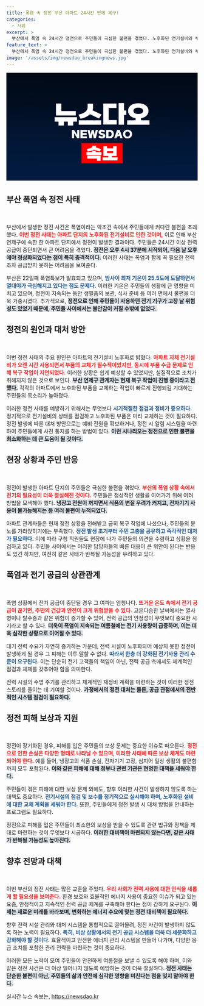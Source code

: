```yaml
---
title: 폭염 속 정전 부산 아파트 24시간 만에 복구!
categories:
  - 사회
excerpt: >
  부산에서 폭염 속 24시간 정전으로 주민들이 극심한 불편을 겪었다. 노후화된 전기설비와 부품 수급 문제로 전기 공급이 지연되었으며, 열대야 속 주민들의 고통이 이만저만이 아니다. 상황은 어떻게 해결될까? 클릭해 더 알아보세요!
feature_text: >
  부산에서 폭염 속 24시간 정전으로 주민들이 극심한 불편을 겪었다. 노후화된 전기설비와 부품 수급 문제로 전기 공급이 지연되었으며, 열대야 속 주민들의 고통이 이만저만이 아니다. 상황은 어떻게 해결될까? 클릭해 더 알아보세요!
image: '/assets/img/newsdao_breakingnews.jpg'
---
```


<p><img src="/assets/img/newsdao_breakingnews.jpg" alt="koreaapp 속보" /></p>

<h2 data-ke-size="size26">부산 폭염 속 정전 사태</h2>

<p data-ke-size="size16">&nbsp;</p>

<p>부산에서 발생한 정전 사건은 폭염이라는 악조건 속에서 주민들에게 커다란 불편을 초래했다. <b><span style="color: #ee2323;">이번 정전 사태는 아파트 단지의 노후화된 전기설비로 인한 것이며,</span></b> 이로 인해 부산 연제구에 속한 한 아파트 단지에서 정전이 발생한 결과이다. 주민들은 24시간 이상 전력 공급이 중단되면서 큰 어려움을 겪었다. <b><span style="background-color: #21538527;">정전은 오후 4시 37분에 시작되어, 다음 날 오후에야 정상화되었다는 점이 특히 충격적이다.</span></b> 이러한 사태는 폭염과 함께 꼭 필요한 전력조차 공급받지 못하는 어려움을 보여준다.</p>

<p>부산은 22일째 폭염특보가 발효되고 있으며, <b><span style="color: #1a5490;">밤사이 최저 기온이 25.5도에 도달하면서 열대야가 극심해지고 있다는 점도 문제다.</span></b> 이러한 기온은 주민들의 생활에 큰 영향을 미치고 있으며, 정전이 지속되는 동안 생필품의 보관, 식사 준비 등 여러 면에서 불편을 더욱 가중시켰다. 추가적으로, <b><span style="background-color: #21538527;">정전으로 인해 주민들이 사용하던 전기 기구가 고장 날 위험성도 있었기 때문에, 주민들 사이에서는 불안감이 커질 수밖에 없었다.</span></b></p>

<h2 data-ke-size="size26">정전의 원인과 대처 방안</h2>

<p data-ke-size="size16">&nbsp;</p>

<p>이번 정전 사태의 주요 원인은 아파트의 전기설비 노후화로 밝혔다. <b><span style="color: #ee2323;">아파트 자체 전기설비가 오랜 시간 사용되면서 부품의 교체가 필수적이었지만, 동시에 부품 수급 문제로 인해 복구 작업이 지연되었다.</span></b> 이러한 상황은 쉽게 예상할 수 있었지만, 실질적으로 조치가 취해지지 않은 것으로 보인다. <b><span style="background-color: #21538527;">부산 연제구 관계자는 현재 복구 작업이 진행 중이라고 전했다.</span></b> 각각의 아파트에서 노후화된 부품을 교체하는 작업이 빠르게 진행되길 기대하는 주민들의 목소리가 높아졌다.</p>

<p>이러한 정전 사태를 예방하기 위해서는 무엇보다 <b><span style="color: #1a5490;">시기적절한 점검과 정비가 중요하다.</span></b> 정기적으로 전기설비의 상태를 점검하고 노후화된 부품은 미리 교체하는 것이 필요하다. 정전 발생에 따른 대처 방안으로는 예비 전원을 확보하거나, 정전 시 알림 시스템을 마련하여 주민들에게 사전 통지를 하는 방법이 있다. <b><span style="background-color: #21538527;">이런 시나리오는 정전으로 인한 불편을 최소화하는 데 큰 도움이 될 것이다.</span></b></p>

<h2 data-ke-size="size26">현장 상황과 주민 반응</h2>

<p data-ke-size="size16">&nbsp;</p>

<p>정전이 발생한 아파트 단지의 주민들은 극심한 불편을 겪었다. <b><span style="color: #ee2323;">부산의 폭염 상황 속에서 전기의 필요성이 더욱 절실해진 것이다.</span></b> 주민들은 정상적인 생활을 이어가기 위해 여러 방법을 모색해야 했다. <b><span style="background-color: #21538527;">냉장고 전원이 꺼지면서 식품의 변질 우려가 커지고, 전자기기 사용이 불가능해지는 등 여러 불편이 누적되었다.</span></b></p>

<p>아파트 관계자들은 현재 정전 상황을 전해받고 급히 복구 작업에 나섰으나, 주민들의 분노를 가라앉히기에는 부족했다. <b><span style="color: #1a5490;">정전 발생 초기부터 주민 고충을 공유하고 즉각적인 대처가 필요하다.</span></b> 이에 따라 구청 직원들도 현장에 나가 주민들의 의견을 수렴하고 상황을 점검하고 있다. 주민들 사이에서는 이러한 담당자들의 빠른 대응이 큰 위안이 된다는 반응도 있긴 하지만, 여전히 같은 사태가 반복될 가능성을 우려하고 있다.</p>

<h2 data-ke-size="size26">폭염과 전기 공급의 상관관계</h2>

<p data-ke-size="size16">&nbsp;</p>

<p>폭염 상황에서 전기 공급이 중단될 경우 그 여파는 엄청나다. <b><span style="color: #ee2323;">뜨거운 온도 속에서 전기 공급이 끊기면, 주민의 건강과 안전이 크게 위협받을 수 있다.</span></b> 고온다습한 날씨에서는 열사병이나 탈수증과 같은 위험이 증가할 수 있어, 전력 공급의 안정성이 무엇보다 중요한 시기라고 할 수 있다. <b><span style="background-color: #21538527;">더욱이 폭염이 지속되는 여름철에는 전기 사용량이 급증하며, 이는 더욱 심각한 상황으로 이어질 수 있다.</span></b></p>

<p>대기 전력 수요가 자연히 증가하는 가운데, 전력 시설이 노후화되어 예상치 못한 정전이 발생하게 될 경우 그 피해는 이루 말할 수 없다. <b><span style="color: #1a5490;">따라서 한층 더 강화된 전기사용 관리 수준이 요구된다.</span></b> 이는 단순히 전기 고객들의 책임이 아닌, 전력 공급 측에서도 체계적인 점검과 체제를 갖추어야 함을 의미한다.</p>

<p>전력 시설의 수명 주기를 관리하고 체계적인 재정비 계획을 마련하는 것이 이러한 정전 스토리를 줄이는 데 기여할 것이다. <b><span style="background-color: #21538527;">가정에서의 정전 대처는 물론, 공급 관점에서의 전반적인 시스템 점검이 필요하다.</span></b></p>

<h2 data-ke-size="size26">정전 피해 보상과 지원</h2>

<p data-ke-size="size16">&nbsp;</p>

<p>정전이 장기화된 경우, 피해를 입은 주민들의 보상 문제는 중요한 이슈로 떠오른다. <b><span style="color: #ee2323;">정전으로 인한 손실은 다양한 형태로 나타날 수 있으며, 이러한 사태에 따른 보상 체계도 마련되어야 한다.</span></b> 예를 들어, 냉장고의 식품 손실, 전자기기 고장, 심지어 일상 생활의 불편함까지 모두 포함된다. <b><span style="background-color: #21538527;">이와 같은 피해에 대해 정부나 관련 기관은 현명한 대책을 세워야 한다.</span></b> </p>

<p>주민들이 겪은 피해에 대한 보상 문제 외에도, 향후 이러한 사건이 발생하지 않도록 하는 대책도 중요하다. <b><span style="color: #1a5490;">전기시설의 점검 및 보수를 정기적으로 실시해야 하며, 노후화된 설비에 대한 교체 계획을 세워야 한다.</span></b> 또한, 주민들에게 정전 발생 시 대처 방법을 안내하는 프로그램도 필요하다.</p>

<p>정전으로 피해를 입은 주민들이 최소한의 보상을 받을 수 있도록 관련 법규와 정책을 제대로 마련하는 것이 무엇보다 시급하다. <b><span style="background-color: #21538527;">이러한 대비책이 마련되지 않는다면, 같은 사태가 반복될 가능성도 높아진다.</span></b></p>

<h2 data-ke-size="size26">향후 전망과 대책</h2>

<p data-ke-size="size16">&nbsp;</p>

<p>이번 부산의 정전 사태는 많은 교훈을 주었다. <b><span style="color: #ee2323;">우리 사회가 전력 사용에 대한 인식을 새롭게 할 필요성을 보여준다.</span></b> 환경 보호와 효율적인 에너지 사용이 중요한 이슈가 되고 있는 요즘, 안정적이고 지속적인 전력 공급 체계를 구축해야 한다는 점이 강하게 요구된다. <b><span style="background-color: #21538527;">이제는 새로운 미래를 바라보며, 변화하는 에너지 수요에 맞는 정전 대비책이 필요하다.</span></b></p>

<p>향후 전력 시설 관리와 대처 시스템을 통합적으로 끌어올려, 정전 사건이 발생하지 않도록 하는 노력이 필요하다. <b><span style="color: #1a5490;">특히, 비상 상황에서의 전기 공급 시스템을 더욱 더 세분화하고 강화해야 할 것이다.</span></b> 효율적이고 안전한 에너지 관리 시스템을 만들어 나가며, 다양한 응급 조치를 포함한 관리 전략을 마련하는 것이 중요하다.</p>

<p>이러한 모든 노력이 모여 주민들이 안전하게 여름철을 보낼 수 있도록 해야 하며, 이와 같은 정전 사건은 더 이상 일어나지 않도록 예방하는 것이 더욱 절실하다. <b><span style="background-color: #21538527;">정전 사태는 단순한 불편이 아닌, 주민들의 삶과 안전에 심각한 영향을 미친다는 점을 잊지 말아야 한다.</span></b></p>
실시간 뉴스 속보는, <a href="https://newsdao.kr" rel="dofollow">https://newsdao.kr</a>


